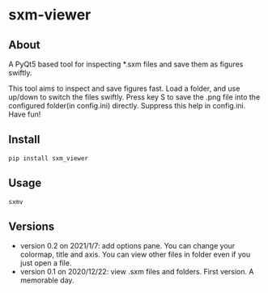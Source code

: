 # sxm-viewer

## About

A PyQt5 based tool for inspecting *.sxm files and save them as figures swiftly.

This tool aims to inspect and save figures fast.
Load a folder, and use up/down to switch the files swiftly. Press key S to save the .png file into the configured folder(in config.ini) directly.
Suppress this help in config.ini.
Have fun! 


## Install
```
pip install sxm_viewer
```

## Usage
```
sxmv
```

## Versions

- version 0.2 on 2021/1/7: add options pane. You can change your colormap, title and axis. You can view other files in folder even if you just open a file.
- version 0.1 on 2020/12/22: view .sxm files and folders. First version. A memorable day.


